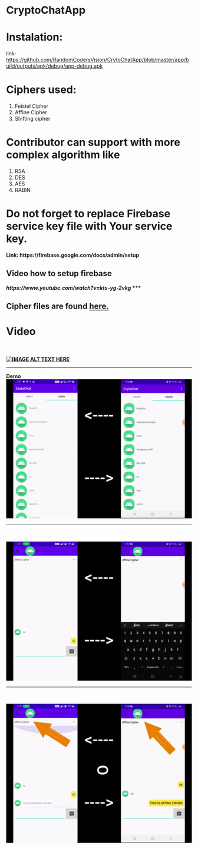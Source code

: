 # CryptoChatApp

# Instalation:
link-https://github.com/RandomCodersVision/CrytoChatApp/blob/master/app/build/outputs/apk/debug/app-debug.apk

# Ciphers used:
1. Feistel Cipher
2. Affine Cipher 
3. Shifting cipher

# Contributor can support with more complex algorithm like
1. RSA
2. DES
3. AES
4. RABIN

# Do not forget to replace Firebase service key file with Your service key.
<b>
Link: https://firebase.google.com/docs/admin/setup
  <h2>Video how to setup firebase</h2> <i>https://www.youtube.com/watch?v=kts-yg-2vkg</i>
***

## Cipher files are found [here.](https://github.com/RandomCodersVision/CrytoChatApp/tree/master/app/src/main/java/com/example/crytochat/AffineChiper)

# Video 
<br>

[![IMAGE ALT TEXT HERE](https://img.youtube.com/vi/snI2-9CENwI/0.jpg)](https://www.youtube.com/watch?v=snI2-9CENwI)

<hr>


Demo
<br>
![](https://github.com/engineerscodes/JavaWorkSpaceHUB/blob/master/OopsLab/demo3%20(1).gif)
<hr><br>

![](https://github.com/engineerscodes/JavaWorkSpaceHUB/blob/master/OopsLab/demo3%20(2).gif)

<hr><br>

![Alt Text](https://github.com/engineerscodes/JavaWorkSpaceHUB/blob/master/OopsLab/demo.gif)

